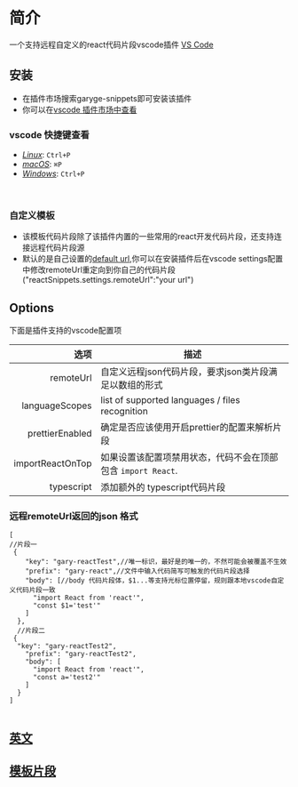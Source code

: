 
# 简介

一个支持远程自定义的react代码片段vscode插件 [VS Code](https://code.visualstudio.com/)

## 安装
- 在插件市场搜索garyge-snippets即可安装该插件
- 你可以在[vscode 插件市场中查看](https://marketplace.visualstudio.com/items?itemName=garyge-snippets.garyge-snippets&ssr=false#overview)

### vscode 快捷键查看
- [_Linux_](https://code.visualstudio.com/shortcuts/keyboard-shortcuts-linux.pdf): `Ctrl+P`
- [_macOS_](https://code.visualstudio.com/shortcuts/keyboard-shortcuts-macos.pdf): `⌘P`
- [_Windows_](https://code.visualstudio.com/shortcuts/keyboard-shortcuts-windows.pdf): `Ctrl+P`

<br>

### 自定义模板
- 该模板代码片段除了该插件内置的一些常用的react开发代码片段，还支持连接远程代码片段源
- 默认的是自己设置的[default url](https://gary-fei.github.io/css/json/test.json),你可以在安装插件后在vscode settings配置中修改remoteUrl重定向到你自己的代码片段("reactSnippets.settings.remoteUrl":"your url")

## Options

下面是插件支持的vscode配置项

|              选项 | 描述                                                                  |
| ---------------: | ---------------------------------------------------------------------------- |
|        remoteUrl | 自定义远程json代码片段，要求json类片段满足以数组的形式                                   |
|   languageScopes | list of supported languages / files recognition                              |
|  prettierEnabled | 确定是否应该使用开启prettier的配置来解析片段         |
| importReactOnTop | 如果设置该配置项禁用状态，代码不会在顶部包含 `import React`. |
|       typescript | 添加额外的 typescript代码片段                                          |
### 远程remoteUrl返回的json 格式
```
[
//片段一
 {
    "key": "gary-reactTest",//唯一标识，最好是的唯一的，不然可能会被覆盖不生效
    "prefix": "gary-react",//文件中输入代码简写可触发的代码片段选择
    "body": [//body 代码片段体，$1...等支持光标位置停留，规则跟本地vscode自定义代码片段一致
      "import React from 'react'",
      "const $1='test'"
    ]
  },
  //片段二
 {
  "key": "gary-reactTest2",
    "prefix": "gary-reactTest2",
    "body": [
      "import React from 'react'",
      "const a='test2'"
    ]
  }
]
   
```
## [英文](./README-en.md)
## [模板片段](./docs/Snippets.md)

